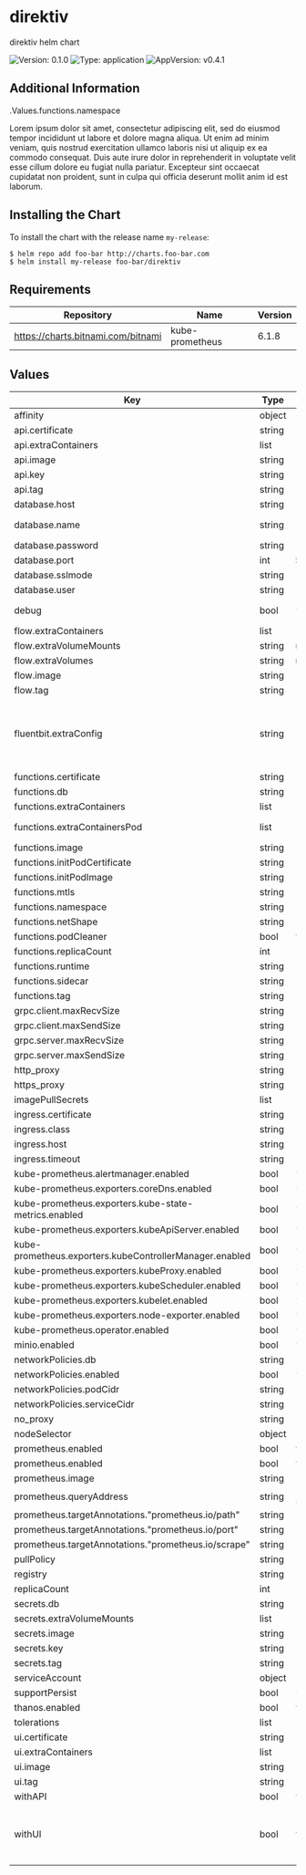# direktiv

direktiv helm chart

![Version: 0.1.0](https://img.shields.io/badge/Version-0.1.0-informational?style=flat-square) ![Type: application](https://img.shields.io/badge/Type-application-informational?style=flat-square) ![AppVersion: v0.4.1](https://img.shields.io/badge/AppVersion-v0.4.1-informational?style=flat-square)

## Additional Information

.Values.functions.namespace

Lorem ipsum dolor sit amet, consectetur adipiscing elit, sed do eiusmod tempor incididunt ut labore
et dolore magna aliqua. Ut enim ad minim veniam, quis nostrud exercitation ullamco laboris nisi ut
aliquip ex ea commodo consequat. Duis aute irure dolor in reprehenderit in voluptate velit esse
cillum dolore eu fugiat nulla pariatur. Excepteur sint occaecat cupidatat non proident, sunt in
culpa qui officia deserunt mollit anim id est laborum.

## Installing the Chart

To install the chart with the release name `my-release`:

```console
$ helm repo add foo-bar http://charts.foo-bar.com
$ helm install my-release foo-bar/direktiv
```

## Requirements

| Repository | Name | Version |
|------------|------|---------|
| https://charts.bitnami.com/bitnami | kube-prometheus | 6.1.8 |

## Values

| Key | Type | Default | Description |
|-----|------|---------|-------------|
| affinity | object | `{}` |  |
| api.certificate | string | `"none"` |  |
| api.extraContainers | list | `[]` |  |
| api.image | string | `"vorteil/api"` |  |
| api.key | string | `""` |  |
| api.tag | string | `""` |  |
| database.host | string | `"yb-tservers.yugabyte"` | database host |
| database.name | string | `"direktiv"` | database name, auto created if it does not exist |
| database.password | string | `"direktiv"` | database password |
| database.port | int | `5433` | database port |
| database.sslmode | string | `"require"` | sslmode for database |
| database.user | string | `"direktiv"` | database user |
| debug | bool | `false` | enable debug across all direktiv components |
| flow.extraContainers | list | `[]` | extra container in flow pod |
| flow.extraVolumeMounts | string | `nil` | extra volume mounts in flow pod |
| flow.extraVolumes | string | `nil` | extra volumes in flow pod |
| flow.image | string | `"vorteil/flow"` | image for flow pod |
| flow.tag | string | `""` | image tag for flow pod |
| fluentbit.extraConfig | string | `""` | postgres for direktiv services Append extra output to fluentbit configuration. There are two log types: application (system), functions (workflows) these can be matched to new outputs. |
| functions.certificate | string | `"none"` |  |
| functions.db | string | `""` |  |
| functions.extraContainers | list | `[]` |  |
| functions.extraContainersPod | list | `[]` |  e.g. database containers for google cloud or logging |
| functions.image | string | `"vorteil/functions"` |  |
| functions.initPodCertificate | string | `"none"` |  |
| functions.initPodImage | string | `"vorteil/direktiv-init-pod"` |  |
| functions.mtls | string | `"none"` |  |
| functions.namespace | string | `"direktiv-services-direktiv"` |  |
| functions.netShape | string | `"10M"` |  |
| functions.podCleaner | bool | `true` |  |
| functions.replicaCount | int | `1` |  |
| functions.runtime | string | `"default"` |  |
| functions.sidecar | string | `"vorteil/sidecar"` |  |
| functions.tag | string | `""` |  |
| grpc.client.maxRecvSize | string | `"4194304"` |  |
| grpc.client.maxSendSize | string | `"4194304"` |  |
| grpc.server.maxRecvSize | string | `"4194304"` |  |
| grpc.server.maxSendSize | string | `"4194304"` |  |
| http_proxy | string | `""` |  |
| https_proxy | string | `""` |  |
| imagePullSecrets | list | `[]` |  |
| ingress.certificate | string | `"none"` |  |
| ingress.class | string | `"kong"` |  |
| ingress.host | string | `""` |  |
| ingress.timeout | string | `"900s"` |  |
| kube-prometheus.alertmanager.enabled | bool | `false` |  |
| kube-prometheus.exporters.coreDns.enabled | bool | `false` |  |
| kube-prometheus.exporters.kube-state-metrics.enabled | bool | `false` |  |
| kube-prometheus.exporters.kubeApiServer.enabled | bool | `false` |  |
| kube-prometheus.exporters.kubeControllerManager.enabled | bool | `false` |  |
| kube-prometheus.exporters.kubeProxy.enabled | bool | `false` |  |
| kube-prometheus.exporters.kubeScheduler.enabled | bool | `false` |  |
| kube-prometheus.exporters.kubelet.enabled | bool | `false` |  |
| kube-prometheus.exporters.node-exporter.enabled | bool | `false` |  |
| kube-prometheus.operator.enabled | bool | `false` |  |
| minio.enabled | bool | `false` |  |
| networkPolicies.db | string | `"0.0.0.0/0"` |  |
| networkPolicies.enabled | bool | `false` |  |
| networkPolicies.podCidr | string | `"0.0.0.0/0"` |  |
| networkPolicies.serviceCidr | string | `"0.0.0.0/0"` |  |
| no_proxy | string | `""` |  |
| nodeSelector | object | `{}` |  |
| prometheus.enabled | bool | `true` |  |
| prometheus.enabled | bool | `true` |  |
| prometheus.image | string | `"prom/prometheus"` |  |
| prometheus.queryAddress | string | `"http://direktiv-prometheus-service.default:9090"` |  |
| prometheus.targetAnnotations."prometheus.io/path" | string | `"/metrics"` |  |
| prometheus.targetAnnotations."prometheus.io/port" | string | `"2112"` |  |
| prometheus.targetAnnotations."prometheus.io/scrape" | string | `"true"` |  |
| pullPolicy | string | `"Always"` |  |
| registry | string | `"docker.io"` |  |
| replicaCount | int | `1` |  |
| secrets.db | string | `""` |  |
| secrets.extraVolumeMounts | list | `[]` |  |
| secrets.image | string | `"vorteil/secrets"` |  |
| secrets.key | string | `"01234567890123456789012345678912"` |  |
| secrets.tag | string | `""` |  |
| serviceAccount | object | `{"annotations":{},"name":""}` | service account for flow component |
| supportPersist | bool | `false` |  |
| thanos.enabled | bool | `true` |  |
| tolerations | list | `[]` |  |
| ui.certificate | string | `"none"` |  |
| ui.extraContainers | list | `[]` |  |
| ui.image | string | `"vorteil/direktiv-ui"` |  |
| ui.tag | string | `""` |  |
| withAPI | bool | `true` |  |
| withUI | bool | `true` |    enabled: false   minReplicas: 1   maxReplicas: 10   targetCPUUtilizationPercentage: 80   targetMemoryUtilizationPercentage: 80 support services |

